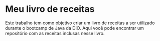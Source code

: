 # Meu livro de receitas

Este trabalho tem como objetivo criar um livro de receitas a ser utilizado durante o bootcamp de Java da DIO.
Aqui você pode encontrar um repositório com as receitas inclusas nesse livro.

